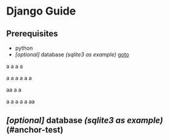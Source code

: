 # Django Guide

## Prerequisites
* python
* _[optional]_ database _(sqlite3 as example)_ [goto](#anchor-test)

a
a
a
a

a
a
a
a
a
a

aa
a
a

a
a
a
a
a
aa


## _[optional]_ database _(sqlite3 as example)_ (#anchor-test)
